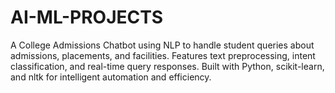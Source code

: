 # AI-ML-PROJECTS
A College Admissions Chatbot using NLP to handle student queries about admissions, placements, and facilities. Features text preprocessing, intent classification, and real-time query responses. Built with Python, scikit-learn, and nltk for intelligent automation and efficiency.
